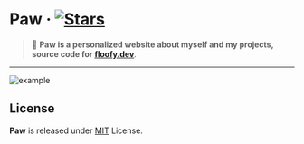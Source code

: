 # Paw · [![Stars](https://img.shields.io/github/stars/auguwu/paw)](https://github.com/auguwu/paw)

> 🐾 **Paw is a personalized website about myself and my projects, source code for [floofy.dev](https://floofy.dev)**.

<hr />

![example](https://cute.floofy.dev/images/3c19ffec.png)

## License

**Paw** is released under [MIT](/LICENSE) License.
